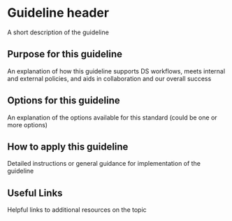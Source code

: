 # Guideline header

A short description of the guideline

## Purpose for this guideline
An explanation of how this guideline supports DS workflows, meets internal and external policies,
and aids in collaboration and our overall success

## Options for this guideline
An explanation of the options available for this standard (could be one or more options)

## How to apply this guideline
Detailed instructions or general guidance for implementation of the guideline

## Useful Links
Helpful links to additional resources on the topic